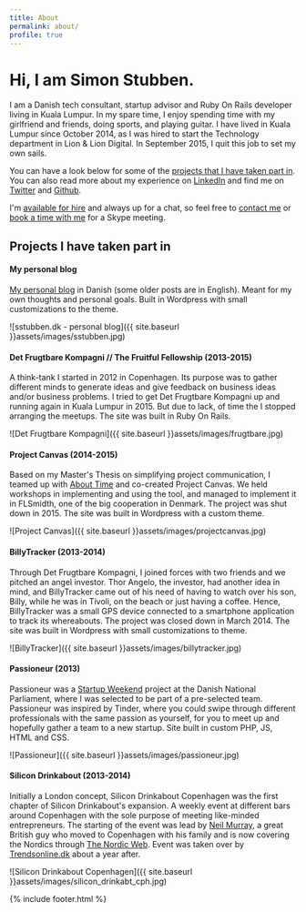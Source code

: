 ```yaml
---
title: About
permalink: about/
profile: true
---
```


Hi, I am Simon Stubben.
=======================
I am a Danish tech consultant, startup advisor and Ruby On Rails developer living in Kuala Lumpur. In my spare time, I enjoy spending time with my girlfriend and friends, doing sports, and playing guitar. I have lived in Kuala Lumpur since October 2014, as I was hired to start the Technology department in Lion & Lion Digital. In September 2015, I quit this job to set my own sails.

You can have a look below for some of the [projects that I have taken part in](#projects). You can also read more about my experience on <a href="http://www.linkedin.com/in/simonstubben" target="_blank">LinkedIn</a> and find me on <a href="http://twitter.com/simonstubben" target="_blank">Twitter</a> and <a href="http://github.com/sstubben" target="_blank">Github</a>.

I'm [available for hire](/consulting/) and always up for a chat, so feel free to <a href="{{ site.baseurl }}contact">contact me</a> or <a href="https://calendly.com/simonstubben/" target="_blank">book a time with me</a> for a Skype meeting.


<h2 id="projects">Projects I have taken part in</h2>

#### My personal blog
<a href="http://sstubben.dk" target="_blank">My personal blog</a> in Danish (some older posts are in English). Meant for my own thoughts and personal goals. Built in Wordpress with small customizations to the theme.

![sstubben.dk - personal blog]({{ site.baseurl }}assets/images/sstubben.jpg)

#### Det Frugtbare Kompagni // The Fruitful Fellowship (2013-2015)
A think-tank I started in 2012 in Copenhagen. Its purpose was to gather different minds to generate ideas and give feedback on business ideas and/or business problems. I tried to get Det Frugtbare Kompagni up and running again in Kuala Lumpur in 2015. But due to lack, of time the I stopped arranging the meetups. The site was built in Ruby On Rails.

![Det Frugtbare Kompagni]({{ site.baseurl }}assets/images/frugtbare.jpg)

#### Project Canvas (2014-2015)
Based on my Master's Thesis on simplifying project communication, I teamed up with <a href="http://www.about-time.dk/hvem-vi-er/" target="_blank">About Time</a> and co-created Project Canvas. We held workshops in implementing and using the tool, and managed to implement it in FLSmidth, one of the big cooperation in Denmark. The project was shut down in 2015. The site was built in Wordpress with a custom theme.

![Project Canvas]({{ site.baseurl }}assets/images/projectcanvas.jpg)

#### BillyTracker (2013-2014)
Through Det Frugtbare Kompagni, I joined forces with two friends and we pitched an angel investor. Thor Angelo, the investor, had another idea in mind, and BillyTracker came out of his need of having to watch over his son, Billy, while he was in Tivoli, on the beach or just having a coffee. Hence, BillyTracker was a small GPS device connected to a smartphone application to track its whereabouts. The project was closed down in March 2014. The site was built in Wordpress with small customizations to theme.

![BillyTracker]({{ site.baseurl }}assets/images/billytracker.jpg)

#### Passioneur (2013)
Passioneur was a <a href="https://startupweekend.org/" target="_blank">Startup Weekend</a> project at the Danish National Parliament, where I was selected to be part of a pre-selected team. Passioneur was inspired by Tinder, where you could swipe through different professionals with the same passion as yourself, for you to meet up and hopefully gather a team to a new startup. Site built in custom PHP, JS, HTML and CSS.

![Passioneur]({{ site.baseurl }}assets/images/passioneur.jpg)

#### Silicon Drinkabout (2013-2014)
Initially a London concept, Silicon Drinkabout Copenhagen was the first chapter of Silicon Drinkabout's expansion. A weekly event at different bars around Copenhagen with the sole purpose of meeting like-minded entrepreneurs. The starting of the event was lead by <a href="https://twitter.com/neilswmurray" target="_blank">Neil Murray</a>, a great British guy who moved to Copenhagen with his family and is now covering the Nordics through <a href="http://www.thenordicweb.com/" target="_blank">The Nordic Web</a>. Event was taken over by <a href="http://trendsonline.dk/" target="_blank">Trendsonline.dk</a> about a year after.

![Silicon Drinkabout Copenhagen]({{ site.baseurl }}assets/images/silicon_drinkabt_cph.jpg)


{% include footer.html %}
